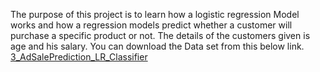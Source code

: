 The purpose of this project is to learn how a logistic regression Model works and how a regression models predict whether a customer will purchase a specific product or not.
The details of the customers given is age and his salary.
You can download the Data set from this below link.
[3_AdSalePrediction_LR_Classifier](https://cdn.fs.teachablecdn.com/YumT6AgVQZih3GEiV6hj)

